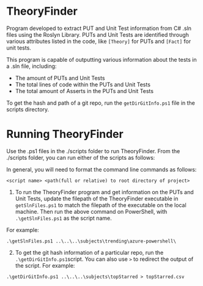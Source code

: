 # TheoryFinder

Program developed to extract PUT and Unit Test information from C# .sln files using the Roslyn Library. PUTs and Unit Tests are identified through various attributes listed in the code, like `[Theory]` for PUTs and `[Fact]` for unit tests. 

This program is capable of outputting various information about the tests in a .sln file, including:
* The amount of PUTs and Unit Tests
* The total lines of code within the PUTs and Unit Tests 
* The total amount of Asserts in the PUTs and Unit Tests

To get the hash and path of a git repo, run the `getDirGitInfo.ps1` file in the scripts directory.

# Running TheoryFinder

Use the .ps1 files in the ./scripts folder to run TheoryFinder. From the ./scripts folder, you can run either of the scripts as follows:

In general, you will need to format the command line commands as follows: 

```<script name> <path(full or relative) to root directory of project>```

1. To run the TheoryFinder program and get information on the PUTs and Unit Tests, update the filepath of the TheoryFinder executable in `getSlnFiles.ps1` to match the filepath of the executable on the local machine. Then run the above command on PowerShell, with `.\getSlnFiles.ps1` as the script name.

For example: 

```.\getSlnFiles.ps1 ..\..\..\subjects\trending\azure-powershell\```

2. To get the git hash information of a particular repo, run the `.\getDirGitInfo.ps1`script. You can also use `>` to redirect the output of the script. For example:
 
 ```.\getDirGitInfo.ps1 ..\..\..\subjects\topStarred > topStarred.csv```


